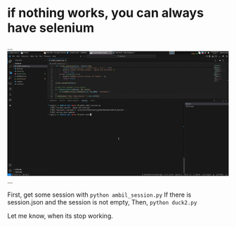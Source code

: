 # if nothing works, you can always have selenium
...
![T](output-ezgif.com-video-to-gif-converter.gif)
...

First, get some session with ```python ambil_session.py```
If there is session.json and the session is not empty,
Then, ```python duck2.py```

Let me know, when its stop working.
